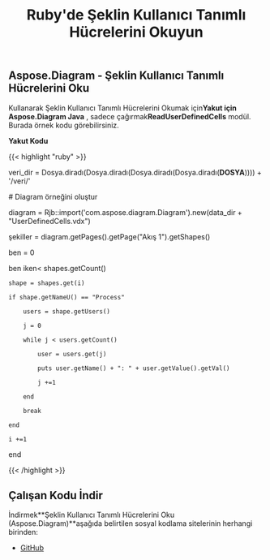 ﻿---
title: Ruby'de Şeklin Kullanıcı Tanımlı Hücrelerini Okuyun
type: docs
weight: 20
url: /tr/java/read-shape-s-user-defined-cells-in-ruby/
---
## **Aspose.Diagram - Şeklin Kullanıcı Tanımlı Hücrelerini Oku**
 Kullanarak Şeklin Kullanıcı Tanımlı Hücrelerini Okumak için**Yakut için Aspose.Diagram Java** , sadece çağırmak**ReadUserDefinedCells** modül. Burada örnek kodu görebilirsiniz.

**Yakut Kodu**

{{< highlight "ruby" >}}

 veri_dir = Dosya.diradı(Dosya.diradı(Dosya.diradı(Dosya.diradı(__DOSYA__)))) + '/veri/'

\# Diagram örneğini oluştur

diagram = Rjb::import('com.aspose.diagram.Diagram').new(data_dir + "UserDefinedCells.vdx")

şekiller = diagram.getPages().getPage("Akış 1").getShapes()

ben = 0

 ben iken< shapes.getCount()

    shape = shapes.get(i)

    if shape.getNameU() == "Process"

        users = shape.getUsers()

        j = 0

        while j < users.getCount()

            user = users.get(j)

            puts user.getName() + ": " + user.getValue().getVal()

            j +=1

        end

        break

    end

    i +=1

end

{{< /highlight >}}
## **Çalışan Kodu İndir**
 İndirmek**Şeklin Kullanıcı Tanımlı Hücrelerini Oku (Aspose.Diagram)**aşağıda belirtilen sosyal kodlama sitelerinin herhangi birinden:

- [GitHub](https://github.com/asposediagram/Aspose.Diagram-for-Java/blob/master/Plugins/Aspose_Diagram_Java_for_Ruby/lib/asposediagramjava/UserDefinedCells/readuserdefinedcells.rb)
